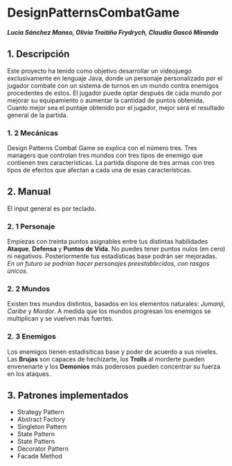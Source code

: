 # DesignPatternsCombatGame
##### Lucia Sánchez Manso, Olivia Troitiño Frydrych, Claudia Gascó Miranda
## 1. Descripción
Este proyecto ha tenido como objetivo desarrollar un videojuego exclusivamente en lenguaje Java, donde un personaje personalizado por el jugador combate con un sistema de turnos en un mundo contra enemigos procedentes de estos. El jugador puede optar después de cada mundo por mejorar su equipamiento o aumentar la cantidad de puntos obtenida. Cuanto mejor sea el puntaje obtenido por el jugador, mejor será el resultado general de la partida.
### 1. 2 Mecánicas
Design Patterns Combat Game se explica con el número tres. Tres managers que controlan tres mundos con tres tipos de enemigo que contienen tres características. La partida dispone de tres armas con tres tipos de efectos que afectan a cada una de esas características.
## 2. Manual
El input general es por teclado.
### 2. 1 Personaje
Empiezas con treinta puntos asignables entre tus distintas habilidades **Ataque**, **Defensa** y **Puntos de Vida**. No puedes tener puntos nulos (en cero) ni negativos. Posteriormente tus estadísticas base podrán ser mejoradas. *En un futuro se podrían hacer personajes preestablecidos, con rasgos únicos.*
### 2. 2 Mundos
Existen tres mundos distintos, basados en los elementos naturales: *Jumanji*, *Caribe* y *Mordor*. A medida que los mundos progresan los enemigos se multiplican y se vuelven más fuertes.
### 2. 3 Enemigos
Los enemigos tienen estadísiticas base y poder de acuerdo a sus niveles. Las **Brujas** son capaces de hechizarte, los **Trolls** al morderte pueden envenenarte y los **Demonios** más poderosos pueden concentrar su fuerza en los ataques.
## 3. Patrones implementados
- Strategy Pattern
- Abstract Factory
- Singleton Pattern
- State Pattern
- State Pattern
- Decorator Pattern
- Facade Method 